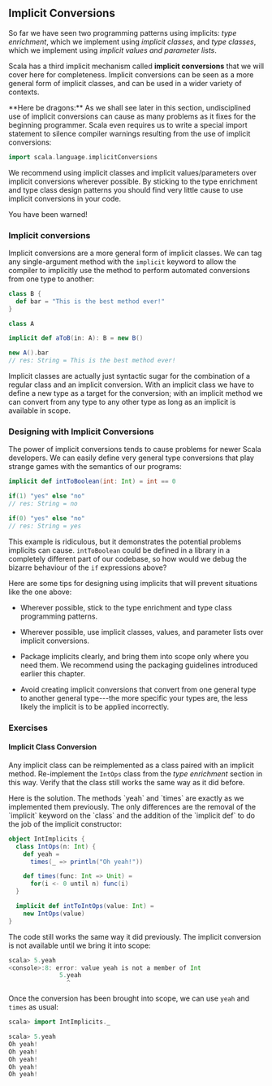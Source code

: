 ## Implicit Conversions

So far we have seen two programming patterns using implicits: *type enrichment*, which we implement using *implicit classes*, and *type classes*, which we implement using *implicit values and parameter lists*.

Scala has a third implicit mechanism called **implicit conversions** that we will cover here for completeness. Implicit conversions can be seen as a more general form of implicit classes, and can be used in a wider variety of contexts.

<div class="alert alert-warning">
**Here be dragons:** As we shall see later in this section, undisciplined use of implicit conversions can cause as many problems as it fixes for the beginning programmer. Scala even requires us to write a special import statement to silence compiler warnings resulting from the use of implicit conversions:

~~~ scala
import scala.language.implicitConversions
~~~

We recommend using implicit classes and implicit values/parameters over implicit conversions wherever possible. By sticking to the type enrichment and type class design patterns you should find very little cause to use implicit conversions in your code.

You have been warned!
</div>

### Implicit conversions

Implicit conversions are a more general form of implicit classes. We can tag any single-argument method with the `implicit` keyword to allow the compiler to implicitly use the method to perform automated conversions from one type to another:

~~~ scala
class B {
  def bar = "This is the best method ever!"
}

class A

implicit def aToB(in: A): B = new B()

new A().bar
// res: String = This is the best method ever!
~~~

Implicit classes are actually just syntactic sugar for the combination of a regular class and an implicit conversion. With an implicit class we have to define a new type as a target for the conversion; with an implicit method we can convert from any type to any other type as long as an implicit is available in scope.

### Designing with Implicit Conversions

The power of implicit conversions tends to cause problems for newer Scala developers. We can easily define very general type conversions that play strange games with the semantics of our programs:

~~~ scala
implicit def intToBoolean(int: Int) = int == 0

if(1) "yes" else "no"
// res: String = no

if(0) "yes" else "no"
// res: String = yes
~~~

This example is ridiculous, but it demonstrates the potential problems implicits can cause. `intToBoolean` could be defined in a library in a completely different part of our codebase, so how would we debug the bizarre behaviour of the `if` expressions above?

Here are some tips for designing using implicits that will prevent situations like the one above:

 - Wherever possible, stick to the type enrichment and type class programming patterns.

 - Wherever possible, use implicit classes, values, and parameter lists over implicit conversions.

 - Package implicits clearly, and bring them into scope only where you need them. We recommend using the packaging guidelines introduced earlier this chapter.

 - Avoid creating implicit conversions that convert from one general type to another general type---the more specific your types are, the less likely the implicit is to be applied incorrectly.

### Exercises

#### Implicit Class Conversion

Any implicit class can be reimplemented as a class paired with an implicit method. Re-implement the `IntOps` class from the *type enrichment* section in this way. Verify that the class still works the same way as it did before.

<div class="solution">
Here is the solution. The methods `yeah` and `times` are exactly as we implemented them previously. The only differences are the removal of the `implicit` keyword on the `class` and the addition of the `implicit def` to do the job of the implicit constructor:

~~~ scala
object IntImplicits {
  class IntOps(n: Int) {
    def yeah =
      times(_ => println("Oh yeah!"))

    def times(func: Int => Unit) =
      for(i <- 0 until n) func(i)
  }

  implicit def intToIntOps(value: Int) =
    new IntOps(value)
}
~~~

The code still works the same way it did previously. The implicit conversion is not available until we bring it into scope:

~~~ scala
scala> 5.yeah
<console>:8: error: value yeah is not a member of Int
              5.yeah
                ^
~~~

Once the conversion has been brought into scope, we can use `yeah` and `times` as usual:

~~~ scala
scala> import IntImplicits._

scala> 5.yeah
Oh yeah!
Oh yeah!
Oh yeah!
Oh yeah!
Oh yeah!
~~~
</div>

